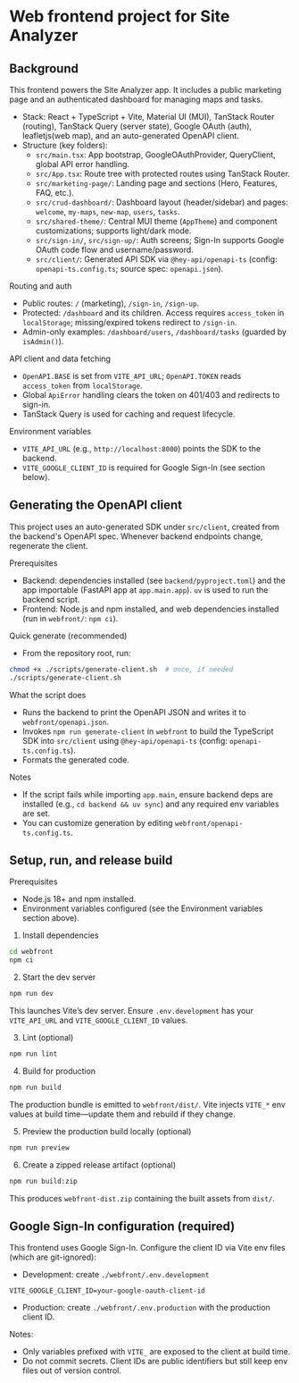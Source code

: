 # Web frontend project for Site Analyzer

## Background

This frontend powers the Site Analyzer app. It includes a public marketing page and an authenticated dashboard for managing maps and tasks.

- Stack: React + TypeScript + Vite, Material UI (MUI), TanStack Router (routing), TanStack Query (server state), Google OAuth (auth), leafletjs(web map), and an auto-generated OpenAPI client.
- Structure (key folders):
  - `src/main.tsx`: App bootstrap, GoogleOAuthProvider, QueryClient, global API error handling.
  - `src/App.tsx`: Route tree with protected routes using TanStack Router.
  - `src/marketing-page/`: Landing page and sections (Hero, Features, FAQ, etc.).
  - `src/crud-dashboard/`: Dashboard layout (header/sidebar) and pages: `welcome`, `my-maps`, `new-map`, `users`, `tasks`.
  - `src/shared-theme/`: Central MUI theme (`AppTheme`) and component customizations; supports light/dark mode.
  - `src/sign-in/`, `src/sign-up/`: Auth screens; Sign-In supports Google OAuth code flow and username/password.
  - `src/client/`: Generated API SDK via `@hey-api/openapi-ts` (config: `openapi-ts.config.ts`; source spec: `openapi.json`).

Routing and auth
- Public routes: `/` (marketing), `/sign-in`, `/sign-up`.
- Protected: `/dashboard` and its children. Access requires `access_token` in `localStorage`; missing/expired tokens redirect to `/sign-in`.
- Admin-only examples: `/dashboard/users`, `/dashboard/tasks` (guarded by `isAdmin()`).

API client and data fetching
- `OpenAPI.BASE` is set from `VITE_API_URL`; `OpenAPI.TOKEN` reads `access_token` from `localStorage`.
- Global `ApiError` handling clears the token on 401/403 and redirects to sign-in.
- TanStack Query is used for caching and request lifecycle.

Environment variables
- `VITE_API_URL` (e.g., `http://localhost:8000`) points the SDK to the backend.
- `VITE_GOOGLE_CLIENT_ID` is required for Google Sign-In (see section below).

## Generating the OpenAPI client

This project uses an auto-generated SDK under `src/client`, created from the backend's OpenAPI spec. Whenever backend endpoints change, regenerate the client.

Prerequisites
- Backend: dependencies installed (see `backend/pyproject.toml`) and the app importable (FastAPI app at `app.main.app`). `uv` is used to run the backend script.
- Frontend: Node.js and npm installed, and web dependencies installed (run in `webfront/`: `npm ci`).

Quick generate (recommended)
- From the repository root, run:

```sh
chmod +x ./scripts/generate-client.sh  # once, if needed
./scripts/generate-client.sh
```

What the script does
- Runs the backend to print the OpenAPI JSON and writes it to `webfront/openapi.json`.
- Invokes `npm run generate-client` in `webfront` to build the TypeScript SDK into `src/client` using `@hey-api/openapi-ts` (config: `openapi-ts.config.ts`).
- Formats the generated code.

Notes
- If the script fails while importing `app.main`, ensure backend deps are installed (e.g., `cd backend && uv sync`) and any required env variables are set.
- You can customize generation by editing `webfront/openapi-ts.config.ts`.

## Setup, run, and release build

Prerequisites
- Node.js 18+ and npm installed.
- Environment variables configured (see the Environment variables section above).

1) Install dependencies

```sh
cd webfront
npm ci
```

2) Start the dev server

```sh
npm run dev
```

This launches Vite’s dev server. Ensure `.env.development` has your `VITE_API_URL` and `VITE_GOOGLE_CLIENT_ID` values.

3) Lint (optional)

```sh
npm run lint
```

4) Build for production

```sh
npm run build
```

The production bundle is emitted to `webfront/dist/`. Vite injects `VITE_*` env values at build time—update them and rebuild if they change.

5) Preview the production build locally (optional)

```sh
npm run preview
```

6) Create a zipped release artifact (optional)

```sh
npm run build:zip
```

This produces `webfront-dist.zip` containing the built assets from `dist/`.

## Google Sign-In configuration (required)

This frontend uses Google Sign-In. Configure the client ID via Vite env files (which are git-ignored):

- Development: create `./webfront/.env.development`

```
VITE_GOOGLE_CLIENT_ID=your-google-oauth-client-id
```

- Production: create `./webfront/.env.production` with the production client ID.

Notes:
- Only variables prefixed with `VITE_` are exposed to the client at build time.
- Do not commit secrets. Client IDs are public identifiers but still keep env files out of version control.
